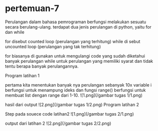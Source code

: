 # pertemuan-7

Perulangan dalam bahasa pemrograman berfungsi melakukan sesuatu secara berulang-ulang. terdapat dua jenis perulangan di python, yaitu for dan while

for disebut counted loop (perulangan yang terhitung) while di sebut uncounted loop (perulangan yang tak terhitung)

for biasanya di gunakan untuk mengulangi code yang sudah diketahui banyak perulangan while untuk perulangan yang memiliki syarat dan tidak tentu berapa banyak perulangannya.

Program latihan 1

pertama kita menentukan banyak nya perulangan sebanyak 10x
variable i berfungsi untuk menampung ideks
dan fungsi range() berfungsi untuk membuat list dengan range dari 1-10.
![1.png](/gambar tugas 1/1.png)

hasil dari output
![2.png](/gambar tugas 1/2.png)
Program latihan 2

Step pada souece code latihan2
![1.png](/gambar tugas 2/1.png)

output dari latihan 2
![2.png](/gambar tugas 2/2.png)